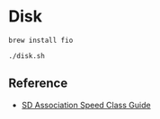 # Disk

    brew install fio

    ./disk.sh

## Reference

- [SD Association Speed Class Guide](https://www.sdcard.org/developers/overview/speed_class)
